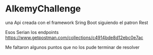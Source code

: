 # AlkemyChallenge
una Api creada con el framework Sring Boot siguiendo el patron Rest


Esos Serian los endpoints
https://www.getpostman.com/collections/c4914bde8d12ebc0e7ac


Me faltaron algunos puntos que no los pude terminar de resolver
